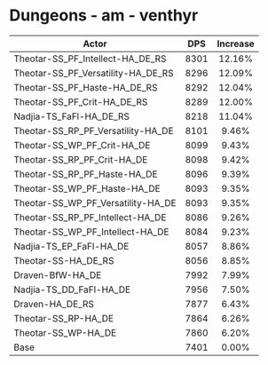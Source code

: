 # Dungeons - am - venthyr
| Actor | DPS | Increase |
|---|:---:|:---:|
|Theotar-SS_PF_Intellect-HA_DE_RS|8301|12.16%|
|Theotar-SS_PF_Versatility-HA_DE_RS|8296|12.09%|
|Theotar-SS_PF_Haste-HA_DE_RS|8292|12.04%|
|Theotar-SS_PF_Crit-HA_DE_RS|8289|12.00%|
|Nadjia-TS_FaFl-HA_DE_RS|8218|11.04%|
|Theotar-SS_RP_PF_Versatility-HA_DE|8101|9.46%|
|Theotar-SS_WP_PF_Crit-HA_DE|8099|9.43%|
|Theotar-SS_RP_PF_Crit-HA_DE|8098|9.42%|
|Theotar-SS_RP_PF_Haste-HA_DE|8096|9.39%|
|Theotar-SS_WP_PF_Haste-HA_DE|8093|9.35%|
|Theotar-SS_WP_PF_Versatility-HA_DE|8093|9.35%|
|Theotar-SS_RP_PF_Intellect-HA_DE|8086|9.26%|
|Theotar-SS_WP_PF_Intellect-HA_DE|8084|9.23%|
|Nadjia-TS_EP_FaFl-HA_DE|8057|8.86%|
|Theotar-SS-HA_DE_RS|8056|8.85%|
|Draven-BfW-HA_DE|7992|7.99%|
|Nadjia-TS_DD_FaFl-HA_DE|7956|7.50%|
|Draven-HA_DE_RS|7877|6.43%|
|Theotar-SS_RP-HA_DE|7864|6.26%|
|Theotar-SS_WP-HA_DE|7860|6.20%|
|Base|7401|0.00%|
